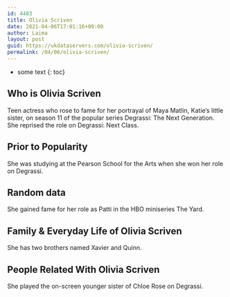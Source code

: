 ```yaml
---
id: 4483
title: Olivia Scriven
date: 2021-04-06T17:01:16+00:00
author: Laima
layout: post
guid: https://ukdataservers.com/olivia-scriven/
permalink: /04/06/olivia-scriven/
---
```


* some text
{: toc}


## Who is Olivia Scriven
                  
                  
                  
Teen actress who rose to fame for her portrayal of Maya Matlin, Katie&#8217;s little sister, on season 11 of the popular series Degrassi: The Next Generation. She reprised the role on Degrassi: Next Class.
                  
              
            
              
            
                
                
                
## Prior to Popularity
                  
                  
                  
She was studying at the Pearson School for the Arts when she won her role on Degrassi.
                  
              
            
              
            
                
                
                
## Random data
                  
                  
                  
She gained fame for her role as Patti in the HBO miniseries The Yard.
                  
              
            
              
            
                
                
                
## Family & Everyday Life of Olivia Scriven
                  
                  
                  
She has two brothers named Xavier and Quinn.
                  
              
            
              
            
                
                
                
## People Related With Olivia Scriven
                  
                  
                  
She played the on-screen younger sister of Chloe Rose on Degrassi.
                  
              
            
              
            
                
              
            
              
              
            
            
              
            
          
          
          